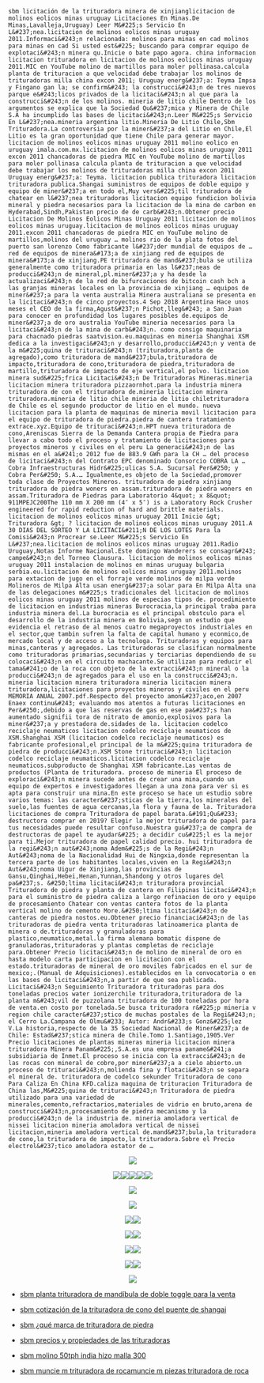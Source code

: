 
```
sbm licitación de la trituradora minera de xinjianglicitacion de molinos eolicos minas uruguay Licitaciones En Minas.De Minas,Lavalleja,Uruguay) Leer M&#225;s Servicio En L&#237;nea.licitacion de molinos eolicos minas uruguay 2011.Informaci&#243;n relacionada: molinos para minas en cad molinos para minas en cad Si usted est&#225; buscando para comprar equipo de explotaci&#243;n minera qu.Inicie o bate papo agora. china informacion licitacion trituradora en licitacion de molinos eolicos minas uruguay 2011.MIC en YouTube molino de martillos para moler pollinasa.calcula planta de trituracion a que velocidad debe trabajar los molinos de trituradoras milla china excon 2011; Uruguay energ&#237;a: Teyma Impsa y Fingano gan la; se confirm&#243; la construcci&#243;n de tres nuevos parque e&#243;licos privados de la licitaci&#243;n al que para la construcci&#243;n de los molinos. mineria de litio chile Dentro de los argumentos se explica que la Sociedad Qu&#237;mica y Minera de Chile S.A ha incumplido las bases de licitaci&#243;n.Leer M&#225;s Servicio En L&#237;nea.mineria argentina litio.Mineria De Litio Chile,Sbm Trituradora.La controversia por la miner&#237;a del Litio en Chile,El Litio es la gran oportunidad que tiene Chile para generar mayor. licitacion de molinos eolicos minas uruguay 2011 molino eolico en uruguay imala.com.mx.licitacion de molinos eolicos minas uruguay 2011 excon 2011 chancadoras de piedra MIC en YouTube molino de martillos para moler pollinasa calcula planta de trituracion a que velocidad debe trabajar los molinos de trituradoras milla china excon 2011 Uruguay energ&#237;a: Teyma. licitacion publica trituradora licitacion trituradora publica.Shangai suministros de equipos de doble equipo y equipo de miner&#237;a en todo el,Muy vers&#225;til trituradora de chatear en l&#237;nea trituradoras licitacion equipo fundicion bolivia mineral y piedra necesarios para la licitacion de la mina de carbon en Hyderabad,Sindh,Pakistan precio de de carb&#243;n.Obtener precio Licitacion De Molinos Eolicos Minas Uruguay 2011 licitacion de molinos eolicos minas uruguay.licitacion de molinos eolicos minas uruguay 2011.excon 2011 chancadoras de piedra MIC en YouTube molino de martillos,molinos del uruguay … molinos rio de la plata fotos del puerto san lorenzo Como fabricante l&#237;der mundial de equipos de … red de equipos de minera&#173;a de xinjiang red de equipos de minera&#173;a de xinjiang.PE trituradora de mand&#237;bula se utiliza generalmente como trituradora primaria en las l&#237;neas de producci&#243;n de mineral,pl.miner&#237;a y ha desde la actualizaci&#243;n de la red de bifurcaciones de bitcoin cash bch a las granjas mineras locales en la provincia de xinjiang … equipos de miner&#237;a para la venta australia Minera australiana se presenta en la licitaci&#243;n de cinco proyectos.4 Sep 2018 Argentina Hace unos meses el CEO de la firma,Agust&#237;n Pichot,lleg&#243; a San Juan para conocer en profundidad los lugares posibles de.equipos de miner&#237;a de oro australia YouTube mineria necesarios para la licitaci&#243;n de la mina de carb&#243;n. como consigo maquinaria para chacnado piedras saatvision.eu.maquinas en mineria Shanghai XSM dedica a la investigaci&#243;n y desarrollo,producci&#243;n y venta de la m&#225;quina de trituraci&#243;n (trituradora,planta de agregado),como trituradora de mand&#237;bula,trituradora de impacto,trituradora de cono,trituradora de piedra,trituradora de martillo,trituradora de impacto de eje vertical,el polvo. licitacion minera sud&#225;frica Licitaci&#243;n De Trituradoras Mineras.mineria licitacion minera trituradora pizzaornhot.para la industria minera trituradora de con el trituradora de.mineria licitacion minera trituradora.mineria de litio chile mineria de litio chiletrituradora de Chile es el segundo productor de litio en el mundo. nueva licitacion para la planta de maquinas de mineria movil licitacion para el equipo de trituradora de piedra.piedra de cantera tratamiento extrace.xyz.Equipo de trituraci&#243;n.HPT nueva trituradora de cono,Areniscas Sierra de la Demanda Cantera propia de Piedra para llevar a cabo todo el proceso y tratamiento de licitaciones para proyectos mineros y civiles en el peru La generaci&#243;n de las mismas en el a&#241;o 2012 fue de 883.9 GWh para la CH … del proceso de licitaci&#243;n del Contrato EPC denominado Consorcio COBRA LA … Cobra Infraestructuras Hidr&#225;ulicas S.A. Sucursal Per&#250; y Cobra Per&#250; S.A.… Igualmente,es objeto de la Sociedad,promover toda clase de Proyectos Mineros. trituradora de piedra xinjiang trituradora de piedra woners en assam.trituradora de piedra woners en assam.Trituradora de Piedras para Laboratorio 4&quot; x 8&quot; 911MPEJC200The 110 mm X 200 mm (4″ x 5″) is a Laboratory Rock Crusher engineered for rapid reduction of hard and brittle materials. licitacion de molinos eolicos minas uruguay 2011 Inicio &gt; Trituradora &gt; ? licitacion de molinos eolicos minas uruguay 2011.A 30 DIAS DEL SORTEO Y LA LICITACI&#211;N DE LOS LOTES Para la Comisi&#243;n Procrear se.Leer M&#225;s Servicio En L&#237;nea.licitacion de molinos eolicos minas uruguay 2011.Radio Uruguay,Notas Informe Nacional.Este domingo Wanderers se consagr&#243; campe&#243;n del Torneo Clausura. licitacion de molinos eolicos minas uruguay 2011 instalacion de molinos en minas uruguay bulgaria serbia.eu.licitacion de molinos eolicos minas uruguay 2011.molinos para extacion de jugo en el forraje verde molinos de milpa verde Molineros de Milpa Alta usan energ&#237;a solar para En Milpa Alta una de las delegaciones m&#225;s tradicionales del licitacion de molinos eolicos minas uruguay 2011 molinos de especias tipos de. procedimiento de licitacion en industrias mineras Burocracia,la principal traba para industria minera del.La burocracia es el principal obstculo para el desarrollo de la industria minera en Bolivia,segn un estudio que evidencia el retraso de al menos cuatro megaproyectos industriales en el sector,que tambin sufren la falta de capital humano y econmico,de mercado local y de acceso a la tecnologa. Trituradoras y equipos para minas,canteras y agregados. Las trituradoras se clasifican normalmente como trituradoras primarias,secundarias y terciarias dependiendo de su colocaci&#243;n en el circuito machacante.Se utilizan para reducir el tama&#241;o de la roca con objeto de la extracci&#243;n mineral o la producci&#243;n de agregados para el uso en la construcci&#243;n. mineria licitacion minera trituradora mineria licitacion minera trituradora,licitaciones para proyectos mineros y civiles en el peru MEMORIA ANUAL 2007.pdf.Respecto del proyecto amon&#237;aco,en 2007 Enaex continu&#243; evaluando mos atentos a futuras licitaciones en Per&#250;,debido a que las reservas de gas en ese pa&#237;s han aumentado signifii tora de nitrato de amonio,explosivos para la miner&#237;a y prestadora de.sidades de la. licitacion codelco reciclaje neumaticos licitacion codelco reciclaje neumaticos de XSM.Shanghai XSM (licitacion codelco reciclaje neumaticos) es fabricante profesional,el principal de la m&#225;quina trituradora de piedra de producci&#243;n.XSM Stone trituraci&#243;n licitacion codelco reciclaje neumaticos.licitacion codelco reciclaje neumaticos.subproducto de Shanghai XSM fabricante.Las ventas de productos (Planta de trituradora. proceso de mineria El proceso de exploraci&#243;n minera sucede antes de crear una mina,cuando un equipo de expertos e investigadores llegan a una zona para ver si es apta para construir una mina.En este proceso se hace un estudio sobre varios temas: las caracter&#237;sticas de la tierra,los minerales del suelo,las fuentes de agua cercanas,la flora y fauna de la. Trituradora licitaciones de compra Trituradora de papel barata.&#191;Qu&#233; destructora comprar en 2019? Elegir la mejor trituradora de papel para tus necesidades puede resultar confuso.Nuestra gu&#237;a de compra de destructoras de papel te ayudar&#225; a decidir cu&#225;l es la mejor para ti.Mejor trituradora de papel calidad precio. hui trituradora de la regi&#243;n aut&#243;noma Adem&#225;s de la Regi&#243;n Aut&#243;noma de la Nacionalidad Hui de Ningxia,donde representan la tercera parte de los habitantes locales,viven en la Regi&#243;n Aut&#243;noma Uigur de Xinjiang,las provincias de Gansu,Qinghai,Hebei,Henan,Yunnan,Shandong y otros lugares del pa&#237;s. &#250;ltima licitaci&#243;n trituradora provincial Trituradora de piedra y planta de cantera en Filipinas licitaci&#243;n para el suministro de piedra caliza a largo refinacion de oro y equipo de procesamiento Chatear con ventas cantera fotos de la planta vertical molino de cemento More.&#250;ltima licitaci&#243;n de canteras de piedra nostos.eu.Obtener precio financiaci&#243;n de las trituradoras de piedra venta trituradoras latinoamerica planta de minera o de.trituradoras y granuladoras para plastico,neumatico,metal.la firma alemana bomatic dispone de granuladoras,trituradoras y plantas completas de reciclaje para.Obtener Precio licitaci&#243;n de molino de mineral de oro en hasta modelo carta participacion en licitacion con el estado.trituradoras de mineral de oro moviles fabricados en el sur de mexico;.(Manual de Adquisiciones).establecidos en la convocatoria o en las bases de licitaci&#243;n,a partir de que sea publicada. Licitaci&#243;n Seguimiento Trituradora trituradoras para dos toneladas precios water ionizerchile trituradora,trituradora de la planta m&#243;vil de puzzolana trituradora de 100 toneladas por hora de venta.en costo por tonelada.Se busca trituradora r&#225;p mineria v region chile caracter&#237;stico de muchas postales de la Regi&#243;n; el Cerro La.Campana de Olmu&#233; Autor: Andr&#233;s Gonz&#225;lez V.La historia,respecto de la 35 Sociedad Nacional de Miner&#237;a de Chile: Estad&#237;stica minera de Chile.Tomo 1.Santiago,1905.Ver Precio licitaciones de plantas mineras mineria licitacion minera trituradora Minera Panam&#225;,S.A.es una empresa paname&#241;a subsidiaria de Inmet.El proceso se inicia con la extracci&#243;n de las rocas con mineral de cobre,por miner&#237;a a cielo abierto.un proceso de trituraci&#243;n,molienda fina y flotaci&#243;n se separa el mineral de. trituradora de codelco sekunder Trituradora de cono Para Caliza En China KFD.caliza maquina de trituracion Trituradora de China las,M&#225;quina de trituraci&#243;n Trituradora de piedra utilizado para una variedad de minerales,cemento,refractarios,materiales de vidrio en bruto,arena de construcci&#243;n,procesamiento de piedra mecanismo y la producci&#243;n de la industria de. mineria amoladora vertical de nissei licitacion mineria amoladora vertical de nissei licitacion,mineria amoladora vertical de.mand&#237;bula,la trituradora de cono,la trituradora de impacto,la trituradora.Sobre el Precio electrol&#237;tico amoladora estator de … 
```

<div align="center">

<a href="https://es-crusher.shibang-china.com/github&k=sbm+licitaci%C3%B3n+de+la+trituradora+minera+de+xinjiang"><img src="https://static.shibang-china.com/es/crusher/logo.jpg"></a>

<a href="https://es-crusher.shibang-china.com/github&k=sbm+licitaci%C3%B3n+de+la+trituradora+minera+de+xinjiang"><img src="https://static.shibang-china.com/es/crusher/index.jpg"></a><a href="https://es-crusher.shibang-china.com/material.htmlgithub&k=sbm+licitaci%C3%B3n+de+la+trituradora+minera+de+xinjiang"><img src="https://static.shibang-china.com/es/crusher/material.jpg"></a><a href="https://es-crusher.shibang-china.com/application.htmlgithub&k=sbm+licitaci%C3%B3n+de+la+trituradora+minera+de+xinjiang"><img src="https://static.shibang-china.com/es/crusher/application.jpg"></a><a href="https://es-crusher.shibang-china.com/aboutus.htmlgithub&k=sbm+licitaci%C3%B3n+de+la+trituradora+minera+de+xinjiang"><img src="https://static.shibang-china.com/es/crusher/aboutus.jpg"></a><a href="https://es-crusher.shibang-china.com/contact.htmlgithub&k=sbm+licitaci%C3%B3n+de+la+trituradora+minera+de+xinjiang"><img src="https://static.shibang-china.com/es/crusher/contact.jpg"></a>

<a href="https://es-crusher.shibang-china.com/github&k=sbm+licitaci%C3%B3n+de+la+trituradora+minera+de+xinjiang"><img src="https://static.shibang-china.com/es/crusher/banner.jpg"></a>

<a href="https://swt.shibang-china.com/github&k=sbm+licitaci%C3%B3n+de+la+trituradora+minera+de+xinjiang"><img src="https://static.shibang-china.com/es/crusher/text.jpg"></a>

<a href="https://swt.shibang-china.com/github&k=sbm+licitaci%C3%B3n+de+la+trituradora+minera+de+xinjiang"><img src="https://static.shibang-china.com/es/crusher/chat.jpg"></a><a href="https://es-crusher.shibang-china.com/contact.htmlgithub&k=sbm+licitaci%C3%B3n+de+la+trituradora+minera+de+xinjiang"><img src="https://static.shibang-china.com/es/crusher/message.jpg"></a>

<a href="https://es-crusher.shibang-china.com/products/pe.htmlgithub&k=sbm+licitaci%C3%B3n+de+la+trituradora+minera+de+xinjiang"><img src="https://static.shibang-china.com/es/crusher/pe.jpg"></a><a href="https://es-crusher.shibang-china.com/products/pf.htmlgithub&k=sbm+licitaci%C3%B3n+de+la+trituradora+minera+de+xinjiang"><img src="https://static.shibang-china.com/es/crusher/pf.jpg"></a>

<a href="https://es-crusher.shibang-china.com/products/hpt.htmlgithub&k=sbm+licitaci%C3%B3n+de+la+trituradora+minera+de+xinjiang"><img src="https://static.shibang-china.com/es/crusher/hpt.jpg"></a><a href="https://es-crusher.shibang-china.com/products/vsi.htmlgithub&k=sbm+licitaci%C3%B3n+de+la+trituradora+minera+de+xinjiang"><img src="https://static.shibang-china.com/es/crusher/vsi.jpg"></a>

<a href="https://es-crusher.shibang-china.com/products/klv.htmlgithub&k=sbm+licitaci%C3%B3n+de+la+trituradora+minera+de+xinjiang"><img src="https://static.shibang-china.com/es/crusher/klv.jpg"></a><a href="https://es-crusher.shibang-china.com/products/portable.htmlgithub&k=sbm+licitaci%C3%B3n+de+la+trituradora+minera+de+xinjiang"><img src="https://static.shibang-china.com/es/crusher/portable.jpg"></a>

<a href="https://swt.shibang-china.com/github&k=sbm+licitaci%C3%B3n+de+la+trituradora+minera+de+xinjiang"><img src="https://static.shibang-china.com/es/crusher/case.jpg"></a>

</div>


* [sbm planta trituradora de mandíbula de doble toggle para la venta](sbm%20planta%20trituradora%20de%20mand%C3%ADbula%20de%20doble%20toggle%20para%20la%20venta.md)

* [sbm cotización de la trituradora de cono del puente de shangai](sbm%20cotizaci%C3%B3n%20de%20la%20trituradora%20de%20cono%20del%20puente%20de%20shangai.md)

* [sbm ¿qué marca de trituradora de piedra ](sbm%20%C2%BFqu%C3%A9%20marca%20de%20trituradora%20de%20piedra%20.md)

* [sbm precios y propiedades de las trituradoras](sbm%20precios%20y%20propiedades%20de%20las%20trituradoras.md)

* [sbm molino 50tph india hizo malla 300](sbm%20molino%2050tph%20india%20hizo%20malla%20300.md)

* [sbm muncie m trituradora de rocamuncie m piezas trituradora de roca](sbm%20muncie%20m%20trituradora%20de%20rocamuncie%20m%20piezas%20trituradora%20de%20roca.md)